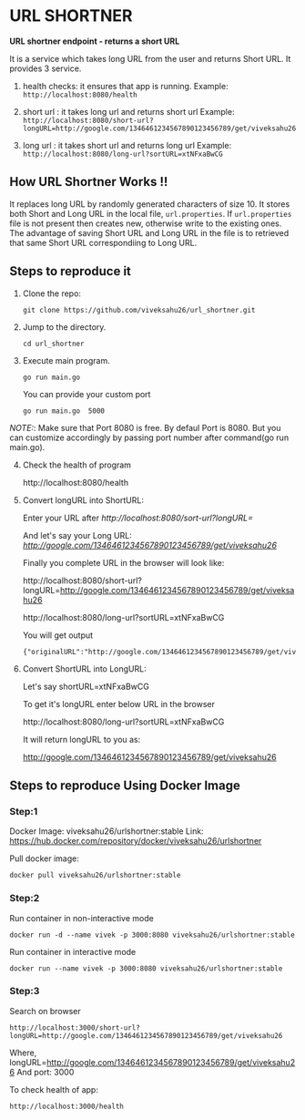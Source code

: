 # URL SHORTNER
**URL shortner endpoint - returns a short URL**

It is a service which takes long URL from the user and returns Short URL. 
It provides 3 service.

1) health checks: it ensures that app is running.
Example: `http://localhost:8080/health`

2) short url : it takes long url and returns short url
Example: `http://localhost:8080/short-url?longURL=http://google.com/1346461234567890123456789/get/viveksahu26`

3) long url : it takes short url and returns long url
Example: `http://localhost:8080/long-url?sortURL=xtNFxaBwCG`

## How URL Shortner Works !!
It replaces long URL by randomly generated characters of size 10. 
It stores both Short and Long URL in the local file, `url.properties`.
If `url.properties`  file is not present then creates new, otherwise write to the existing ones.
The advantage of saving Short URL and Long URL in the file is to retrieved that same Short URL correspondiing to Long URL. 


## Steps to reproduce it
1) Clone the repo:
    
    `git clone https://github.com/viveksahu26/url_shortner.git`

2) Jump to the directory.

    `cd url_shortner`

3) Execute main program. 

    `go run main.go`
    
    You can provide your custom port
    
     `go run main.go  5000`

*NOTE:*: Make sure that Port 8080 is free. By defaul Port is 8080. But you can customize accordingly by passing port number after command(go run main.go).

4) Check the health of program

    http://localhost:8080/health

5)  Convert longURL into ShortURL:
    
    Enter your URL after *http://localhost:8080/sort-url?longURL=*

    And let's say your Long URL: *http://google.com/1346461234567890123456789/get/viveksahu26*

    Finally you complete URL in the browser will look like:

    http://localhost:8080/short-url?longURL=http://google.com/1346461234567890123456789/get/viveksahu26

    http://localhost:8080/long-url?sortURL=xtNFxaBwCG

     You will get output

    ```
    {"originalURL":"http://google.com/1346461234567890123456789/get/viveksahu26","shortURL":"http://localhost:8080/xtNFxaBwCG"}
    ```

6) Convert ShortURL into LongURL:

    Let's say shortURL=xtNFxaBwCG
    
    To get it's longURL enter below URL in the browser
    
    http://localhost:8080/long-url?sortURL=xtNFxaBwCG

    It will return longURL to you as:
    
    http://google.com/1346461234567890123456789/get/viveksahu26

## Steps to reproduce Using Docker Image
### Step:1
Docker Image: viveksahu26/urlshortner:stable
Link: https://hub.docker.com/repository/docker/viveksahu26/urlshortner

Pull docker image:

    docker pull viveksahu26/urlshortner:stable

### Step:2
Run container in non-interactive mode

    docker run -d --name vivek -p 3000:8080 viveksahu26/urlshortner:stable

Run container in interactive mode

    docker run --name vivek -p 3000:8080 viveksahu26/urlshortner:stable

### Step:3 
Search on browser

    http://localhost:3000/short-url?longURL=http://google.com/1346461234567890123456789/get/viveksahu26

Where, longURL=http://google.com/1346461234567890123456789/get/viveksahu26
And port: 3000

To check health of app:

    http://localhost:3000/health
